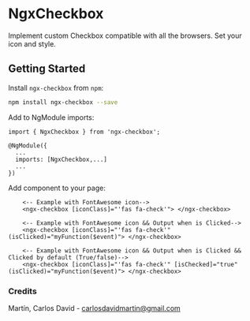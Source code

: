 # NgxCheckbox

Implement custom Checkbox compatible with all the browsers.
Set your icon and style.

## Getting Started

Install `ngx-checkbox` from `npm`:
```bash
npm install ngx-checkbox --save
```

Add to NgModule imports:
```
import { NgxCheckbox } from 'ngx-checkbox';

@NgModule({
  ...
  imports: [NgxCheckbox,...]
  ...
})
```

Add component to your page:
```
    <-- Example with FontAwesome icon-->
    <ngx-checkbox [iconClass]="'fas fa-check'"> </ngx-checkbox>

```

```
    <-- Example with FontAwesome icon && Output when is Clicked-->
    <ngx-checkbox [iconClass]="'fas fa-check'" (isClicked)="myFunction($event)"> </ngx-checkbox>

```

```
    <-- Example with FontAwesome icon && Output when is Clicked && Clicked by default (True/false)-->
    <ngx-checkbox [iconClass]="'fas fa-check'" [isChecked]="true" (isClicked)="myFunction($event)"> </ngx-checkbox>

```

### Credits
Martín, Carlos David - carlosdavidmartin@gmail.com